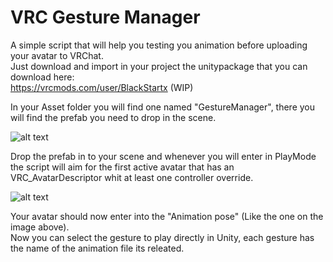 # VRC Gesture Manager

A simple script that will help you testing you animation before uploading your avatar to VRChat.  
Just download and import in your project the unitypackage that you can download here:  
https://vrcmods.com/user/BlackStartx (WIP)

In your Asset folder you will find one named "GestureManager", there you will find the prefab you need to drop in the scene.

![alt text](https://cdn.discordapp.com/attachments/561337898864082996/574264846250541059/Project.png)

Drop the prefab in to your scene and whenever you will enter in PlayMode the script will aim for the first active avatar that has an VRC_AvatarDescriptor whit at least one controller override.

![alt text](https://cdn.discordapp.com/attachments/561337898864082996/574267570690195456/OnPlay.PNG)

Your avatar should now enter into the "Animation pose" (Like the one on the image above).  
Now you can select the gesture to play directly in Unity, each gesture has the name of the animation file its releated.  
